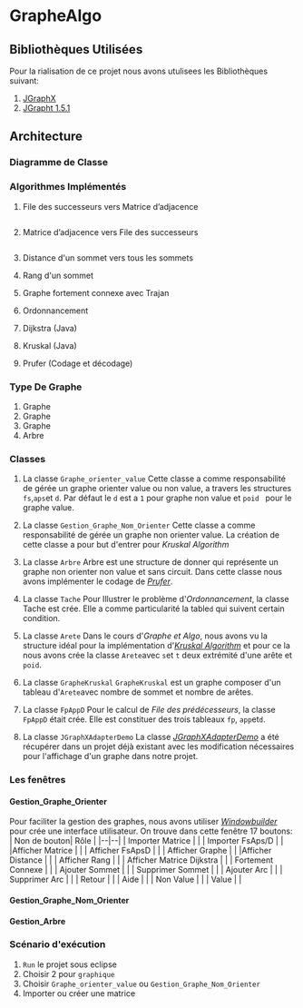 
# GrapheAlgo
## Bibliothèques Utilisées
Pour la rialisation de ce projet nous avons utulisees les Bibliothèques suivant:
1. [JGraphX](https://github.com/jgraph/jgraphx)
2. [JGrapht 1.5.1](https://github.com/jgrapht/jgrapht)
## Architecture
### Diagramme de Classe

### Algorithmes Implémentés
1. File des successeurs vers Matrice d’adjacence 
	```
	```
2.  Matrice d’adjacence vers  File des successeurs
	```
	```
3. Distance d'un sommet vers tous les sommets
4. Rang d'un sommet
5. Graphe fortement connexe avec Trajan

6. Ordonnancement
7. Dijkstra (Java)
8. Kruskal (Java)
9. Prufer (Codage et décodage)

### Type De Graphe
1. Graphe
2. Graphe
3. Graphe
4. Arbre
### Classes
 1. La classe   `Graphe_orienter_value`
	Cette classe a comme responsabilité de gérée un graphe orienter value ou non value, a travers les structures `fs`,`aps`et `d`. 
	Par défaut le `d` est a `1` pour graphe non  value et `poid ` pour le graphe value.

 2. La classe    `Gestion_Graphe_Nom_Orienter`
	Cette classe a comme responsabilité de gérée un graphe non orienter value. La création de cette classe a pour but d'entrer pour *Kruskal Algorithm*
 3. La classe     `Arbre`
	Arbre est une structure de donner qui représente un graphe non orienter non value et sans circuit.
	Dans cette classe nous avons implémenter le codage de *[Prufer](https://fr.wikipedia.org/wiki/Codage_de_Pr%C3%BCfer)*. 
 4. La classe  `Tache`
	Pour Illustrer le problème d'*Ordonnancement*, la classe Tache est crée. Elle a comme particularité la table`d` qui suivent certain condition.
 5. La classe `Arete`
	Dans le cours d'*Graphe et Algo*, nous avons vu la structure idéal pour la implémentation d'*[Kruskal Algorithm](https://fr.wikipedia.org/wiki/Algorithme_de_Kruskal)* et pour ce la nous avons crée la classe `Arete`avec `s`et `t` deux extrémité d'une arête et `poid`.
 6. La classe `GrapheKruskal`
	`GrapheKruskal` est un graphe composer d'un tableau d'`Arete`avec nombre de sommet et nombre de arêtes.
 7. La classe `FpAppD`
	Pour le calcul de *File des prédécesseurs*, la classe `FpAppD` était crée. Elle est constituer des trois tableaux `fp`, `app`et`d`.
 8. La classe `JGraphXAdapterDemo`
	La classe *[JGraphXAdapterDemo](https://github.com/jgrapht/jgrapht/blob/master/jgrapht-demo/src/main/java/org/jgrapht/demo/JGraphXAdapterDemo.java)* a été récupérer dans un projet déjà existant avec les modification nécessaires pour l'affichage d'un graphe dans notre projet. 
###	Les fenêtres
####  Gestion_Graphe_Orienter
Pour faciliter la gestion des graphes, nous avons utiliser *[Windowbuilder](https://www.eclipse.org/windowbuilder/)* pour crée une interface utilisateur.
On trouve dans cette fenêtre 17 boutons:
| Non de bouton| Rôle  |
|--|--|
| Importer Matrice |  |
| Importer FsAps/D |  |
|Afficher Matrice  |  |
| Afficher FsApsD |  |
| Afficher Graphe |  |
|Afficher Distance  |  |
| Afficher Rang |  |
| Afficher Matrice Dijkstra |  |
| Fortement Connexe |  |
| Ajouter Sommet |  |
| Supprimer Sommet |  |
| Ajouter Arc |  |
| Supprimer Arc |  |
| Retour |  |
| Aide |  |
| Non Value |  |
| Value |  |




#### Gestion_Graphe_Nom_Orienter

#### Gestion_Arbre




### Scénario d'exécution
1. `Run` le projet sous eclipse
2.  Choisir 2 pour `graphique`
3.  Choisir `Graphe_orienter_value` ou `Gestion_Graphe_Nom_Orienter`
4.  Importer ou créer une matrice
